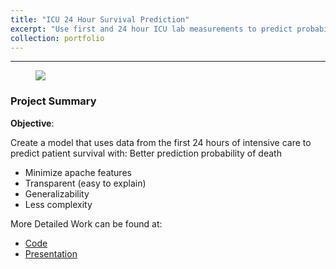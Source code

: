 ```yaml
---
title: "ICU 24 Hour Survival Prediction"
excerpt: "Use first and 24 hour ICU lab measurements to predict probability of survival rate <br/><img src='/images/eda_to_show.png'>"
collection: portfolio
---
```


---
<figure class="aligncenter">
    <img src="https://storage.googleapis.com/kaggle-competitions/kaggle/17807/logos/header.png?t=2020-02-19-00-54-26" />
</figure>

### Project Summary

**Objective**:

Create a model that uses data from the first 24 hours of intensive care to predict patient survival with:  Better prediction probability of death
  - Minimize apache features 
  - Transparent (easy to explain)
  - Generalizability
  - Less complexity

More Detailed Work can be found at:
  - <a href="https://github.com/yuling0330/icu_24hour_survival_analysis/tree/master/notebook" title="Title">Code</a>
  - <a href="https://github.com/yuling0330/icu_24hour_survival_analysis/blob/master/presentation/Final_Project_Presentation.pdf" title="Title">Presentation</a>
